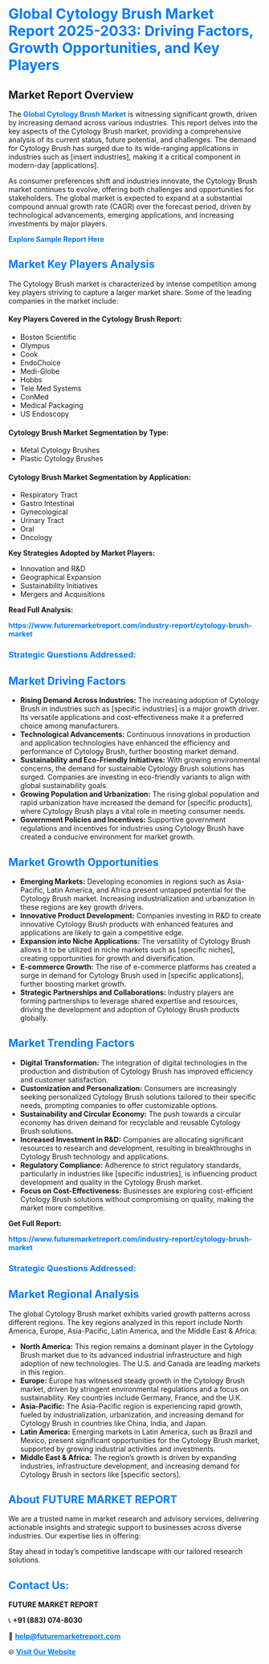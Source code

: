 <h1 style="color: #007BFF;">Global Cytology Brush Market Report 2025-2033: Driving Factors, Growth Opportunities, and Key Players</h1>

<section id="overview">
<h2>Market Report Overview</h2>
<p>The <a href="https://www.futuremarketreport.com/industry-report/cytology-brush-market" style="color: #007BFF; text-decoration: none;"><strong>Global Cytology Brush Market</strong></a> is witnessing significant growth, driven by increasing demand across various industries. This report delves into the key aspects of the Cytology Brush market, providing a comprehensive analysis of its current status, future potential, and challenges. The demand for Cytology Brush has surged due to its wide-ranging applications in industries such as [insert industries], making it a critical component in modern-day [applications].</p>
<p>As consumer preferences shift and industries innovate, the Cytology Brush market continues to evolve, offering both challenges and opportunities for stakeholders. The global market is expected to expand at a substantial compound annual growth rate (CAGR) over the forecast period, driven by technological advancements, emerging applications, and increasing investments by major players.</p>
</section>

<section id="overview">
<p><a href="https://www.futuremarketreport.com/request-sample/reportId=84105" style="color: #007BFF; text-decoration: none;"><strong>Explore Sample Report Here</strong></a></p>
</section>

<section id="key-players">
<h2 style="color: #007BFF;">Market Key Players Analysis</h2>
<p>The Cytology Brush market is characterized by intense competition among key players striving to capture a larger market share. Some of the leading companies in the market include:</p>
<h4>Key Players Covered in the Cytology Brush Report:</h4>
<ul><li>Boston Scientific</li><li>Olympus</li><li>Cook</li><li>EndoChoice</li><li>Medi-Globe</li><li>Hobbs</li><li>Tele Med Systems</li><li>ConMed</li><li>Medical Packaging</li><li>US Endoscopy</li></ul>
<h4>Cytology Brush Market Segmentation by Type:</h4>
<ul><li>Metal Cytology Brushes</li><li>Plastic Cytology Brushes</li></ul>

<h4>Cytology Brush Market Segmentation by Application:</h4>
<ul><li>Respiratory Tract</li><li>Gastro Intestinal</li><li>Gynecological</li><li>Urinary Tract</li><li>Oral</li><li>Oncology</li></ul>
<p><strong>Key Strategies Adopted by Market Players:</strong></p>
<ul>
<li>Innovation and R&D</li>
<li>Geographical Expansion</li>
<li>Sustainability Initiatives</li>
<li>Mergers and Acquisitions</li>
</ul>
</section>

<section>
<p><strong>Read Full Analysis: </strong></p><a href="https://www.futuremarketreport.com/industry-report/cytology-brush-market" style="color: #007BFF; text-decoration: none;"><strong>https://www.futuremarketreport.com/industry-report/cytology-brush-market</strong></a>
<h3 style="color: #007BFF;">Strategic Questions Addressed:</h3>
</section>

<section id="driving-factors">
<h2 style="color: #007BFF;">Market Driving Factors</h2>
<ul>
<li><strong>Rising Demand Across Industries:</strong> The increasing adoption of Cytology Brush in industries such as [specific industries] is a major growth driver. Its versatile applications and cost-effectiveness make it a preferred choice among manufacturers.</li>
<li><strong>Technological Advancements:</strong> Continuous innovations in production and application technologies have enhanced the efficiency and performance of Cytology Brush, further boosting market demand.</li>
<li><strong>Sustainability and Eco-Friendly Initiatives:</strong> With growing environmental concerns, the demand for sustainable Cytology Brush solutions has surged. Companies are investing in eco-friendly variants to align with global sustainability goals.</li>
<li><strong>Growing Population and Urbanization:</strong> The rising global population and rapid urbanization have increased the demand for [specific products], where Cytology Brush plays a vital role in meeting consumer needs.</li>
<li><strong>Government Policies and Incentives:</strong> Supportive government regulations and incentives for industries using Cytology Brush have created a conducive environment for market growth.</li>
</ul>
</section>

<section id="growth-opportunities">
<h2 style="color: #007BFF;">Market Growth Opportunities</h2>
<ul>
<li><strong>Emerging Markets:</strong> Developing economies in regions such as Asia-Pacific, Latin America, and Africa present untapped potential for the Cytology Brush market. Increasing industrialization and urbanization in these regions are key growth drivers.</li>
<li><strong>Innovative Product Development:</strong> Companies investing in R&D to create innovative Cytology Brush products with enhanced features and applications are likely to gain a competitive edge.</li>
<li><strong>Expansion into Niche Applications:</strong> The versatility of Cytology Brush allows it to be utilized in niche markets such as [specific niches], creating opportunities for growth and diversification.</li>
<li><strong>E-commerce Growth:</strong> The rise of e-commerce platforms has created a surge in demand for Cytology Brush used in [specific applications], further boosting market growth.</li>
<li><strong>Strategic Partnerships and Collaborations:</strong> Industry players are forming partnerships to leverage shared expertise and resources, driving the development and adoption of Cytology Brush products globally.</li>
</ul>
</section>

<section id="trending-factors">
<h2 style="color: #007BFF;">Market Trending Factors</h2>
<ul>
<li><strong>Digital Transformation:</strong> The integration of digital technologies in the production and distribution of Cytology Brush has improved efficiency and customer satisfaction.</li>
<li><strong>Customization and Personalization:</strong> Consumers are increasingly seeking personalized Cytology Brush solutions tailored to their specific needs, prompting companies to offer customizable options.</li>
<li><strong>Sustainability and Circular Economy:</strong> The push towards a circular economy has driven demand for recyclable and reusable Cytology Brush solutions.</li>
<li><strong>Increased Investment in R&D:</strong> Companies are allocating significant resources to research and development, resulting in breakthroughs in Cytology Brush technology and applications.</li>
<li><strong>Regulatory Compliance:</strong> Adherence to strict regulatory standards, particularly in industries like [specific industries], is influencing product development and quality in the Cytology Brush market.</li>
<li><strong>Focus on Cost-Effectiveness:</strong> Businesses are exploring cost-efficient Cytology Brush solutions without compromising on quality, making the market more competitive.</li>
</ul>
</section>

<section>
<p><strong>Get Full Report: </strong></p><a href="https://www.futuremarketreport.com/industry-report/cytology-brush-market" style="color: #007BFF; text-decoration: none;"><strong>https://www.futuremarketreport.com/industry-report/cytology-brush-market</strong></a>
<h3 style="color: #007BFF;">Strategic Questions Addressed:</h3>
</section>


<section id="regional-analysis">
<h2 style="color: #007BFF;">Market Regional Analysis</h2>
<p>The global Cytology Brush market exhibits varied growth patterns across different regions. The key regions analyzed in this report include North America, Europe, Asia-Pacific, Latin America, and the Middle East & Africa:</p>
<ul>
<li><strong>North America:</strong> This region remains a dominant player in the Cytology Brush market due to its advanced industrial infrastructure and high adoption of new technologies. The U.S. and Canada are leading markets in this region.</li>
<li><strong>Europe:</strong> Europe has witnessed steady growth in the Cytology Brush market, driven by stringent environmental regulations and a focus on sustainability. Key countries include Germany, France, and the U.K.</li>
<li><strong>Asia-Pacific:</strong> The Asia-Pacific region is experiencing rapid growth, fueled by industrialization, urbanization, and increasing demand for Cytology Brush in countries like China, India, and Japan.</li>
<li><strong>Latin America:</strong> Emerging markets in Latin America, such as Brazil and Mexico, present significant opportunities for the Cytology Brush market, supported by growing industrial activities and investments.</li>
<li><strong>Middle East & Africa:</strong> The region’s growth is driven by expanding industries, infrastructure development, and increasing demand for Cytology Brush in sectors like [specific sectors].</li>
</ul>
</section>

<footer>
<h2 style="color: #007BFF;">About FUTURE MARKET REPORT</h2>
<p>We are a trusted name in market research and advisory services, delivering actionable insights and strategic support to businesses across diverse industries. Our expertise lies in offering:</p>

<p>Stay ahead in today’s competitive landscape with our tailored research solutions.</p>

<h2 style="color: #007BFF;">Contact Us:</h2>
<p><strong>FUTURE MARKET REPORT</strong></p>
<p>📞 <strong>+91 (883) 074-8030</strong></p>
<p>📧 <strong><a href="mailto:help@futuremarketreport.com" style="color: #007BFF;">help@futuremarketreport.com</a></strong></p>
<p>🌐 <strong><a href="https://www.futuremarketreport.com/" style="color: #007BFF;">Visit Our Website</a></strong></p>
</footer>